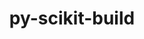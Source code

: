 ---
title: "py-scikit-build"
layout: cache
categories: [package, develop]
meta: {"compilers": ["gcc@=11.4.0"], "num_specs": 6, "num_specs_by_stack": {"e4s": 6, "root": 6}, "oss": ["ubuntu22.04"], "platforms": ["linux"], "stacks": ["e4s", "root"], "targets": ["x86_64_v3"], "versions": ["0.17.6"]}
spec_details: [{"compiler": "gcc@=11.4.0", "hash": "73xln36dszpoy6lg73ggqsupzjtpztfr", "os": "ubuntu22.04", "platform": "linux", "size": "-", "stacks": ["e4s", "root"], "target": "x86_64_v3", "variants": ["build_system=python_pip"], "versions": ["0.17.6"]}, {"compiler": "gcc@=11.4.0", "hash": "7ecl5pjyxiqoalzi5lnn34noi55nsu4r", "os": "ubuntu22.04", "platform": "linux", "size": "-", "stacks": ["e4s", "root"], "target": "x86_64_v3", "variants": ["build_system=python_pip"], "versions": ["0.17.6"]}, {"compiler": "gcc@=11.4.0", "hash": "dje5oqg6aiy2qvobsy2kbskhmhqnujrp", "os": "ubuntu22.04", "platform": "linux", "size": "-", "stacks": ["e4s", "root"], "target": "x86_64_v3", "variants": ["build_system=python_pip"], "versions": ["0.17.6"]}, {"compiler": "gcc@=11.4.0", "hash": "fw7gcrktnwzlt74tito77sn2o6lmvhtf", "os": "ubuntu22.04", "platform": "linux", "size": "-", "stacks": ["e4s", "root"], "target": "x86_64_v3", "variants": ["build_system=python_pip"], "versions": ["0.17.6"]}, {"compiler": "gcc@=11.4.0", "hash": "wbivfwfwxqmnkpxzc5uposk2e2zyjkg6", "os": "ubuntu22.04", "platform": "linux", "size": "-", "stacks": ["e4s", "root"], "target": "x86_64_v3", "variants": ["build_system=python_pip"], "versions": ["0.17.6"]}, {"compiler": "gcc@=11.4.0", "hash": "y5bupr5nebwdmhdxqgqwoillchoadcs2", "os": "ubuntu22.04", "platform": "linux", "size": "-", "stacks": ["e4s", "root"], "target": "x86_64_v3", "variants": ["build_system=python_pip"], "versions": ["0.17.6"]}]
---